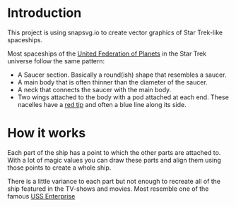 # Introduction
This project is using snapsvg.io to create vector graphics of Star Trek-like spaceships.

Most spaceships of the [United Federation of Planets](https://en.wikipedia.org/wiki/United_Federation_of_Planets) in the Star Trek universe follow the same pattern:
+ A Saucer section. Basically a round(ish) shape that resembles a saucer.
+ A main body that is often thinner than the diameter of the saucer.
+ A neck that connects the saucer with the main body.
+ Two wings attached to the body with a pod attached at each end. These nacelles have a [red tip](http://memory-alpha.wikia.com/wiki/Bussard_collector) and often a blue line along its side.

# How it works
Each part of the ship has a point to which the other parts are attached to. With a lot of magic values you can draw these parts and align them using those points to create a whole ship.

There is a little variance to each part but not enough to recreate all of the ship featured in the TV-shows and movies. Most resemble one of the famous [USS Enterprise](https://en.wikipedia.org/wiki/USS_Enterprise_(NCC-1701)#/media/File:USS_Enterprise_(NCC-1701),_ENT1231.jpg)
